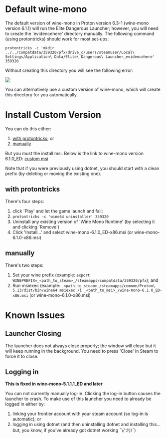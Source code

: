 # Default wine-mono
The default version of wine-mono in Proton version 6.3-1 (wine-mono version 6.1.1) will run the Elite Dangerous Launcher; however, you will need to create the 'evidencehere' directory manually. The following command (using protontricks) should work for most set-ups:

`protontricks -c 'mkdir ../../compatdata/359320/pfx/drive_c/users/steamuser/Local\ Settings/Application\ Data/Elite\ Dangerous\ Launcher_evidencehere' 359320`

Without creating this directory you will see the following error:

![](https://user-images.githubusercontent.com/8346438/112704443-b7168880-8eee-11eb-8bc3-d32c7e7c964c.png)

You can alternatively use a custom version of wine-mono, which will create this directory for you automatically.

# Install Custom Version
You can do this either:
1. [with protontricks](#with-protontricks); or
2. [manually](#manually)

But you must the install msi. Below is the link to wine-mono version 6.1.0_ED:
[custom msi](https://github.com/redmcg/wine-mono/releases/download/wine-mono-6.1.0_ED/wine-mono-6.1.0_ED-x86.msi)

Note that if you were previously using dotnet, you should start with a clean prefix (by deleting or moving the existing one).

## with protontricks
There's four steps:
1. click 'Play' and let the game launch and fail;
2. `protontricks -c 'wine64 uninstaller' 359320`
3. Uninstall any existing version of 'Wine Mono Runtime' (by selecting it and clicking 'Remove')
4. Click 'Install...' and select wine-mono-6.1.0_ED-x86.msi (or wine-mono-6.1.0-x86.msi)

## manually
There's two steps:
1. Set your wine prefix (example: `export WINEPREFIX=_<path_to_steam>_/steamapps/compatdata/359320/pfx`); and
2. Run msiexec (example: `_<path_to_steam>_/steamapps/common/Proton\ 5.13/dist/bin/wine64 msiexec /i _<path_to_msi>_/wine-mono-6.1.0_ED-x86.msi` (or wine-mono-6.1.0-x86.msi)

# Known Issues
## Launcher Closing
The launcher does not always close properly; the window will close but it will keep running in the background. You need to press 'Close' in Steam to force it to close.

## Logging in
**This is fixed in wine-mono-5.1.1.1_ED and later**

You can not currently manually log-in. Clicking the log-in button causes the launcher to crash. To make use of this launcher you need to already be logged in either by:
1. linking your frontier account with your steam account (so log-in is automatic); or
2. logging in using dotnet (and then uninstalling dotnet and installing this... but, you know, if you've already got dotnet working ¯\\_(ツ)_/¯)
